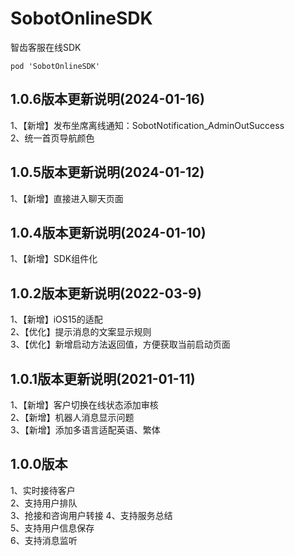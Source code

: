 # SobotOnlineSDK
智齿客服在线SDK

```
pod 'SobotOnlineSDK'

```

## 1.0.6版本更新说明(2024-01-16)

1、【新增】发布坐席离线通知：SobotNotification_AdminOutSuccess  
2、统一首页导航颜色  


## 1.0.5版本更新说明(2024-01-12)

1、【新增】直接进入聊天页面  


## 1.0.4版本更新说明(2024-01-10)

1、【新增】SDK组件化  


## 1.0.2版本更新说明(2022-03-9)

1、【新增】iOS15的适配  
2、【优化】提示消息的文案显示规则  
3、【优化】新增启动方法返回值，方便获取当前启动页面    
 


## 1.0.1版本更新说明(2021-01-11)
1、【新增】客户切换在线状态添加审核   
2、【新增】机器人消息显示问题   
3、【新增】添加多语言适配英语、繁体

## 1.0.0版本
1、实时接待客户      
2、支持用户排队    
3、抢接和咨询用户转接
4、支持服务总结    
5、支持用户信息保存  
6、支持消息监听       
